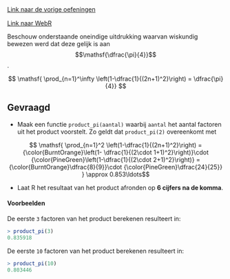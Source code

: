 <div class="text-end">
    <a class="btn btn-filled with-icon" href="https://dodona.be/nl/courses/2690" target="_blank"><i class="mdi mdi-backburger mdi-24" title="link"></i>Link naar de vorige oefeningen</a>
</div>

<div class="text-end" style="margin-top:15px">
    <a class="btn btn-filled with-icon" href="https://webr.r-wasm.org/latest/" target="_blank"><i class="mdi mdi-cloud-tags mdi-24" title="link"></i>Link naar WebR</a>
</div>

Beschouw onderstaande oneindige uitdrukking waarvan wiskundig bewezen werd dat deze gelijk is aan $$\mathsf{\dfrac{\pi}{4}}$$.

$$
\mathsf{ \prod_{n=1}^\infty \left(1-\dfrac{1}{(2n+1)^2}\right) = \dfrac{\pi}{4}}
$$

## Gevraagd

- Maak een functie `product_pi(aantal)` waarbij `aantal` het aantal factoren uit het product voorstelt. Zo geldt dat `product_pi(2)` overeenkomt met 

$$
\mathsf{ \prod_{n=1}^2 \left(1-\dfrac{1}{(2n+1)^2}\right) = {\color{BurntOrange}\left(1- \dfrac{1}{(2\cdot 1+1)^2}\right)}\cdot {\color{PineGreen}\left(1-\dfrac{1}{(2\cdot 2+1)^2}\right)} = {\color{BurntOrange}\dfrac{8}{9}}\cdot {\color{PineGreen}\dfrac{24}{25}} } \approx 0.853\ldots$$

- Laat R het resultaat van het product afronden op **6 cijfers na de komma**.

#### Voorbeelden

De eerste `3` factoren van het product berekenen resulteert in:

 ```R
 > product_pi(3)
0.835918
 ```

De eerste `10` factoren van het product berekenen resulteert in:

 ```R
 > product_pi(10)
0.803446
 ```
